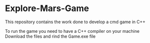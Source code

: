 # Explore-Mars-Game
This repository contains the work done to develop a cmd game in C++

To run the game you need to have a C++ compiler on your machine
Download the files and rind the Game.exe file
